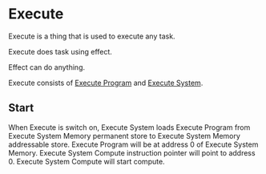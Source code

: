 # **Execute**



Execute is a thing that is used to execute any task.



Execute does task using effect.



Effect can do anything.



Execute consists of [Execute Program](ExecuteProgram/a.md) and [Execute System](ExecuteSystem/a.md).






## Start


When Execute is switch on, Execute System loads Execute Program from Execute System Memory permanent store to Execute System Memory addressable store.
Execute Program will be at address 0 of Execute System Memory.
Execute System Compute instruction pointer will point to address 0. Execute System Compute will start compute.